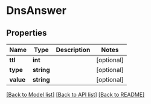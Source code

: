 # DnsAnswer

## Properties
Name | Type | Description | Notes
------------ | ------------- | ------------- | -------------
**ttl** | **int** |  | [optional] 
**type** | **string** |  | [optional] 
**value** | **string** |  | [optional] 

[[Back to Model list]](../../README.md#documentation-for-models) [[Back to API list]](../../README.md#documentation-for-api-endpoints) [[Back to README]](../../README.md)

